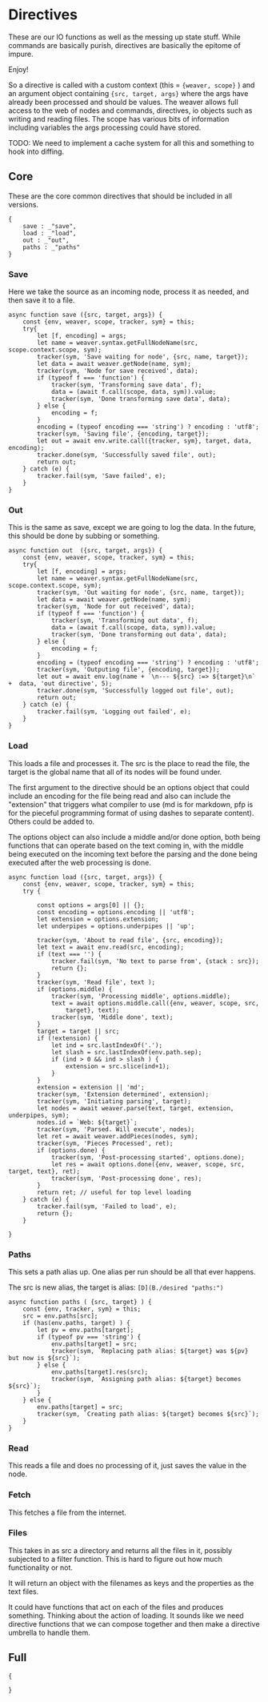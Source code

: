 # Directives

These are our IO functions as well as the messing up state stuff. While
commands are basically purish, directives are basically the epitome of impure. 

Enjoy!

So a directive is called with a custom context (this  = `{weaver, scope}` )
and an argument object containing `{src, target, args}` where the args have
already been processed and should be values. The weaver allows full access to
the web of nodes and commands, directives, io objects such as writing and
reading files. The scope has various bits of information including variables
the args processing could have stored. 

TODO: We need to implement a cache system for all this and something to hook
into diffing. 



## Core

These are the core common directives that should be included in all versions. 

    {
        save : _"save",
        load : _"load",
        out : _"out",
        paths : _"paths"
    }

### Save

Here we take the source as an incoming node, process it as needed, and then
save it to a file. 

    async function save ({src, target, args}) {
        const {env, weaver, scope, tracker, sym} = this;
        try{
            let [f, encoding] = args;
            let name = weaver.syntax.getFullNodeName(src, scope.context.scope, sym);
            tracker(sym, 'Save waiting for node', {src, name, target});
            let data = await weaver.getNode(name, sym);
            tracker(sym, 'Node for save received', data);
            if (typeof f === 'function') {
                tracker(sym, 'Transforming save data', f);
                data = (await f.call(scope, data, sym)).value;
                tracker(sym, 'Done transforming save data', data);
            } else {
                encoding = f;
            }
            encoding = (typeof encoding === 'string') ? encoding : 'utf8';
            tracker(sym, 'Saving file', {encoding, target});
            let out = await env.write.call({tracker, sym}, target, data, encoding);
            tracker.done(sym, 'Successfully saved file', out);
            return out;
        } catch (e) {
            tracker.fail(sym, 'Save failed', e);
        }
    }

### Out

This is the same as save, except we are going to log the data. In the future,
this should be done by subbing or something. 

    async function out  ({src, target, args}) {
        const {env, weaver, scope, tracker, sym} = this;
        try{
            let [f, encoding] = args;
            let name = weaver.syntax.getFullNodeName(src, scope.context.scope, sym);
            tracker(sym, 'Out waiting for node', {src, name, target});
            let data = await weaver.getNode(name, sym);
            tracker(sym, 'Node for out received', data);
            if (typeof f === 'function') {
                tracker(sym, 'Transforming out data', f);
                data = (await f.call(scope, data, sym)).value;
                tracker(sym, 'Done transforming out data', data);
            } else {
                encoding = f;
            }
            encoding = (typeof encoding === 'string') ? encoding : 'utf8';
            tracker(sym, 'Outputing file', {encoding, target});
            let out = await env.log(name + `\n--- ${src} :=> ${target}\n` +  data, 'out directive', 5);
            tracker.done(sym, 'Successfully logged out file', out);
            return out;
        } catch (e) {
            tracker.fail(sym, 'Logging out failed', e);
        }
    }



### Load

This loads a file and processes it. The src is the place to read the file, the
target is the global name that all of its nodes will be found under. 

The first argument to the directive should be an options object that could
include an encoding for the file being read and also can include the
"extension" that triggers what compiler to use (md is for markdown, pfp is for
the pieceful programming format of using dashes to separate content). Others
could be added to. 

The options object can also include a middle and/or done option, both being
functions that can operate based on the text coming in, with the middle being
executed on the incoming text before the parsing and the done being executed
after the web processing is done. 


    async function load ({src, target, args}) {
        const {env, weaver, scope, tracker, sym} = this;
        try {

            const options = args[0] || {};
            const encoding = options.encoding || 'utf8';
            let extension = options.extension;
            let underpipes = options.underpipes || 'up';

            tracker(sym, 'About to read file', {src, encoding});
            let text = await env.read(src, encoding);
            if (text === '') { 
                tracker.fail(sym, 'No text to parse from', {stack : src});
                return {};
            }
            tracker(sym, 'Read file', text );
            if (options.middle) {
                tracker(sym, 'Processing middle', options.middle);
                text = await options.middle.call({env, weaver, scope, src,
                    target}, text);
                tracker(sym, 'Middle done', text);
            }
            target = target || src;
            if (!extension) {
                let ind = src.lastIndexOf('.');
                let slash = src.lastIndexOf(env.path.sep);
                if (ind > 0 && ind > slash ) {
                    extension = src.slice(ind+1);
                }
            }
            extension = extension || 'md';
            tracker(sym, 'Extension determined', extension);
            tracker(sym, 'Initiating parsing', target);
            let nodes = await weaver.parse(text, target, extension, underpipes, sym);
            nodes.id = `Web: ${target}`; 
            tracker(sym, 'Parsed. Will execute', nodes);
            let ret = await weaver.addPieces(nodes, sym);
            tracker(sym, 'Pieces Processed', ret);
            if (options.done) {
                tracker(sym, 'Post-processing started', options.done);
                let res = await options.done({env, weaver, scope, src, target, text}, ret);
                tracker(sym, 'Post-processing done', res);
            }
            return ret; // useful for top level loading
        } catch (e) {
            tracker.fail(sym, 'Failed to load', e);
            return {};
        }

    }

### Paths

This sets a path alias up. One alias per run should be all that ever happens. 

The src is new alias, the target is alias: `[D](B./desired "paths:")` 

    async function paths ( {src, target} ) {
        const {env, tracker, sym} = this;
        src = env.paths[src];
        if (has(env.paths, target) ) {
            let pv = env.paths[target]; 
            if (typeof pv === 'string') {
                env.paths[target] = src;
                tracker(sym, `Replacing path alias: ${target} was ${pv} but now is ${src}`);
            } else {
                env.paths[target].res(src);
                tracker(sym, `Assigning path alias: ${target} becomes ${src}`);
            }
        } else {
            env.paths[target] = src;
            tracker(sym, `Creating path alias: ${target} becomes ${src}`);
        }
    }
        

### Read

This reads a file and does no processing of it, just saves the value in the
node. 
    



### Fetch 

This fetches a file from the internet. 


### Files

This takes in as src a directory and returns all the files in it, possibly
subjected to a filter function. This is hard to figure out how much
functionality or not.

It will return an object with the filenames as keys and the properties as the
text files. 

It could have functions that act on each of the files and produces something.
Thinking about the action of loading. It sounds like we need directive
functions that we can compose together and then make a directive umbrella to
handle them. 



## Full

    {

    }
